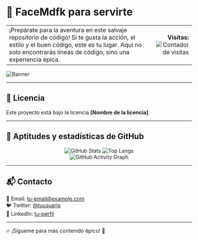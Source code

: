 # 🍁 FaceMdfk para servirte  
<table width="100%">
  <tr>
    <td>
      ¡Prepárate para la aventura en este salvaje repositorio de código!  
      Si te gusta la acción, el estilo y el buen código, este es tu lugar.  
      Aquí no solo encontrarás líneas de código, sino una experiencia épica.
    </td>
    <td align="right">
      <strong>Visitas:</strong>  
      <br>
      <img src="https://komarev.com/ghpvc/?username=FaceMdfk&style=flat-square&color=blue" alt="Contador de visitas">
    </td>
  </tr>
</table>

![Banner](some-boothill-gifs-v0-s34gs2v5zoqc1.gif)

---

## 📄 Licencia  
Este proyecto está bajo la licencia **[Nombre de la licencia]**.  

---

## 🚀 Aptitudes y estadísticas de GitHub  

<div align="center">
  <img src="https://github-readme-stats.vercel.app/api?username=FaceMdfk&show_icons=true&theme=tokyonight" alt="GitHub Stats" />
  <img src="https://github-readme-stats.vercel.app/api/top-langs/?username=FaceMdfk&layout=compact&theme=tokyonight" alt="Top Langs" />
  <br>
  <img src="https://github-readme-activity-graph.vercel.app/graph?username=FaceMdfk&theme=react-dark" alt="GitHub Activity Graph" />
</div>

---

## 📬 Contacto  
📧 Email: [tu-email@example.com](mailto:tu-email@example.com)  
🐦 Twitter: [@tuusuario](https://twitter.com/tuusuario)  
💼 LinkedIn: [tu-perfil](https://linkedin.com/in/tuusuario)  

---

🔥 ¡Sígueme para más contenido épico! 🚀  
